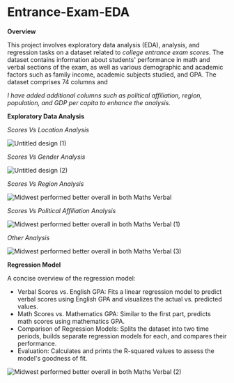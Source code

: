 # Entrance-Exam-EDA
**Overview**

This project involves exploratory data analysis (EDA), analysis, and regression tasks on a dataset related to *college entrance exam scores*. The dataset contains information about students' performance in math and verbal sections of the exam, as well as various demographic and academic factors such as family income, academic subjects studied, and GPA. The dataset comprises 74 columns and 

*I have added additional columns such as political affiliation, region, population, and GDP per capita to enhance the analysis.*

**Exploratory Data Analysis**

*Scores Vs Location Analysis*

![Untitled design (1)](https://github.com/chirag-xcvii/Entrance-Exam-EDA/assets/146003422/33cbbf78-3093-4fdb-bb9e-3b7ad0fdbba5)

*Scores Vs Gender Analysis*

![Untitled design (2)](https://github.com/chirag-xcvii/Entrance-Exam-EDA/assets/146003422/f0c37e88-ca9c-46e2-93a5-6e088f7d1dc6)

*Scores Vs Region Analysis*

![Midwest performed better overall in both Maths   Verbal](https://github.com/chirag-xcvii/Entrance-Exam-EDA/assets/146003422/fb9ebb57-fb54-4f89-ab97-b0c91bde24c3)

*Scores Vs Political Affiliation Analysis*

![Midwest performed better overall in both Maths   Verbal (1)](https://github.com/chirag-xcvii/Entrance-Exam-EDA/assets/146003422/cdd99120-6a1d-414e-aead-71552ba9addb)

*Other Analysis*

![Midwest performed better overall in both Maths   Verbal (3)](https://github.com/chirag-xcvii/Entrance-Exam-EDA/assets/146003422/10c1132e-b57a-4065-a6f4-c33dc3a113c4)

**Regression Model**

A concise overview of the regression model:

- Verbal Scores vs. English GPA: Fits a linear regression model to predict verbal scores using English GPA and visualizes the actual vs. predicted values.
- Math Scores vs. Mathematics GPA: Similar to the first part, predicts math scores using mathematics GPA.
- Comparison of Regression Models: Splits the dataset into two time periods, builds separate regression models for each, and compares their performance.
- Evaluation: Calculates and prints the R-squared values to assess the model's goodness of fit.

![Midwest performed better overall in both Maths   Verbal (2)](https://github.com/chirag-xcvii/Entrance-Exam-EDA/assets/146003422/698b62fb-1f72-4080-8b68-87f6b5c99d4e)

